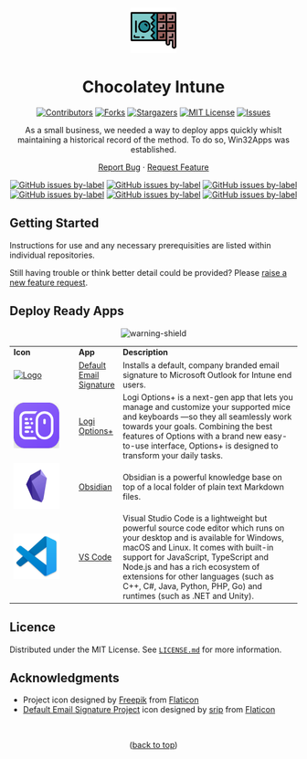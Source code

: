 <div align="center">
  
  <a href="https://github.com/ALARP-Solutions/Chocolatey-Intune">
    <img src="logo.png" alt="Logo" width="80" height="80">
  </a>

  <h1 id="top">Chocolatey Intune</h1>

  [![Contributors][contributors-shield]][contributors-url]
  [![Forks][forks-shield]][forks-url]
  [![Stargazers][stars-shield]][stars-url]
  [![MIT License][license-shield]][license-url]
  [![Issues][issues-shield]][issues-url]
  <br />
  
  As a small business, we needed a way to deploy apps quickly whislt maintaining a historical record of the method. To do so, Win32Apps was established.
  
  [Report Bug](https://github.com/ALARP-Solutions/Chocolatey-Intune/issues/new?assignees=&labels=bug&template=bug_report.md&title=)
  ·
  [Request Feature](https://github.com/ALARP-Solutions/Chocolatey-Intune/issues/new?assignees=&labels=enhancement&template=feature_request.md&title=)
  
  [![GitHub issues by-label](https://img.shields.io/github/issues/ALARP-Solutions/Chocolatey-Intune/bug?color=red&label=Bugs&style=flat-square)](https://github.com/ALARP-Solutions/Chocolatey-Intune/labels/bug)
  [![GitHub issues by-label](https://img.shields.io/github/issues/ALARP-Solutions/Chocolatey-Intune/documentation?color=blue&label=Documentation&style=flat-square)](https://github.com/ALARP-Solutions/Chocolatey-Intune/labels/documentation)
  [![GitHub issues by-label](https://img.shields.io/github/issues/ALARP-Solutions/Chocolatey-Intune/enhancement?color=aqua&label=Enhancements&style=flat-square)](https://github.com/ALARP-Solutions/Chocolatey-Intune/labels/enhancement)
  [![GitHub issues by-label](https://img.shields.io/github/issues/ALARP-Solutions/Chocolatey-Intune/good%2520first%2520issue?color=purple&label=Good%20First%20Issue&style=flat-square)](https://github.com/ALARP-Solutions/Chocolatey-Intune/labels/good%20first%20issue)
  [![GitHub issues by-label](https://img.shields.io/github/issues/ALARP-Solutions/Chocolatey-Intune/Help%20Wanted?color=forestgreen&label=Help%20Wanted&style=flat-square)](https://github.com/ALARP-Solutions/Chocolatey-Intune/labels/help%20wanted)
  [![GitHub issues by-label](https://img.shields.io/github/issues/ALARP-Solutions/Chocolatey-Intune/security?color=black&label=Security&style=flat-square)](https://github.com/ALARP-Solutions/Win32Apps/labels/security)
  
</div>

## Getting Started

Instructions for use and any necessary prerequisities are listed within individual repositories.

Still having trouble or think better detail could be provided? Please [raise a new feature request](https://github.com/ALARP-Solutions/Chocolatey-Intune/issues/new?assignees=&labels=documentation&template=feature_request.md&title=).

## Deploy Ready Apps
<div align="center">

![warning-shield]

</div>


<table width="100%">
  <tr>
      <td width="100px"><b>Icon</b></td>
      <td width="15%"><b>App</b></td>
      <td width="auto"><b>Description</b></td>
  </tr>
  <tr>
    <td>
      <a href="https://github.com/ALARP-Solutions/Win32-DefaultEmailSignature"><img src="https://github.com/ALARP-Solutions/Win32-DefaultEmailSignature/blob/main/Icon.png" alt="Logo" width="80" height="80"></a>
    </td>
    <td><a href="https://github.com/ALARP-Solutions/Win32-DefaultEmailSignature">Default Email Signature</a></td>
    <td>
      Installs a default, company branded email signature to Microsoft Outlook for Intune end users.
    </td>
  </tr>
  <tr>
    <td>
      <a href="https://github.com/ALARP-Solutions/Win32-LogiOptionsPlus"><img src="https://github.com/ALARP-Solutions/Win32-LogiOptionsPlus/blob/main/Icon.png" alt="Logo" width="80" height="80"></a>
    </td>
    <td><a href="https://github.com/ALARP-Solutions/Win32-LogiOptionsPlus">Logi Options+</a></td>
    <td>
      Logi Options+ is a next-gen app that lets you manage and customize your supported mice and keyboards —so they all seamlessly work towards your goals. Combining the best features of Options with a brand new easy-to-use interface, Options+ is designed to transform your daily tasks.
    </td>
  </tr>
  <tr>
    <td>
      <a href="https://github.com/ALARP-Solutions/Win32-Obsidian"><img src="https://github.com/ALARP-Solutions/Win32-Obsidian/blob/main/Icon.png" alt="Logo" width="80" height="80"></a>
    </td>
    <td> <a href="https://github.com/ALARP-Solutions/Win32-Obsidian">Obsidian</a> </td>
    <td>
      Obsidian is a powerful knowledge base on top of a local folder of plain text Markdown files.
    </td>
  </tr>
  <tr>
    <td>
      <a href="https://github.com/ALARP-Solutions/Win32-VSCode"><img src="https://github.com/ALARP-Solutions/Win32-VSCode/blob/main/Icon.png" alt="Logo" width="80" height="80"></a>
    </td>
    <td> <a href="https://github.com/ALARP-Solutions/Win32-VSCode">VS Code</a> </td>
    <td>
      Visual Studio Code is a lightweight but powerful source code editor which runs on your desktop and is available for Windows, macOS and Linux. It comes with built-in support for JavaScript, TypeScript and Node.js and has a rich ecosystem of extensions for other languages (such as C++, C#, Java, Python, PHP, Go) and runtimes (such as .NET and Unity).
    </td>
  </tr>
</table>

## Licence

Distributed under the MIT License. See [`LICENSE.md`](https://github.com/ALARP-Solutions/Chocolatey-Intune/blob/main/LICENSE.md) for more information.

## Acknowledgments

- Project icon designed by [Freepik](https://www.flaticon.com/authors/freepik) from [Flaticon](https://www.flaticon.com/free-icons/programming)
- [Default Email Signature Project](https://github.com/ALARP-Solutions/Win32-DefaultEmailSignature) icon designed by [srip](https://www.flaticon.com/authors/srip) from [Flaticon](https://www.flaticon.com/free-icons/signature)

</br>
<p align="center">(<a href="#top">back to top</a>)</p>

[warning-shield]: https://img.shields.io/badge/-%E2%9A%A0%EF%B8%8F%20Many%20of%20these%20are%20likely%20still%20in%20development.%20Use%20them%20at%20your%20own%20peril%2C%20and%20test%20before%20you%20deploy!%20%E2%9A%A0%EF%B8%8F-red
[contributors-shield]: https://img.shields.io/github/contributors/ALARP-Solutions/Chocolatey-Intune.svg?style=for-the-badge
[contributors-url]: https://github.com/ALARP-Solutions/Chocolatey-Intune/graphs/contributors
[forks-shield]: https://img.shields.io/github/forks/ALARP-Solutions/Chocolatey-Intune.svg?style=for-the-badge
[forks-url]: https://github.com/ALARP-Solutions/Chocolatey-Intune/network/members
[stars-shield]: https://img.shields.io/github/stars/ALARP-Solutions/Chocolatey-Intune.svg?style=for-the-badge
[stars-url]: https://github.com/ALARP-Solutions/Chocolatey-Intune/stargazers
[issues-shield]: https://img.shields.io/github/issues/ALARP-Solutions/Chocolatey-Intune.svg?style=for-the-badge
[issues-url]: https://github.com/ALARP-Solutions/Chocolatey-Intune/issues
[license-shield]: https://img.shields.io/github/license/ALARP-Solutions/Chocolatey-Intune.svg?style=for-the-badge
[license-url]: https://github.com/ALARP-Solutions/Chocolatey-Intune/blob/master/LICENSE.txt
[size-shield]: https://img.shields.io/github/repo-size/alarp-solutions/Chocolatey-Intune